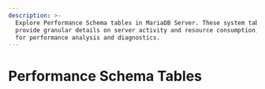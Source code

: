 ```yaml
---
description: >-
  Explore Performance Schema tables in MariaDB Server. These system tables
  provide granular details on server activity and resource consumption, vital
  for performance analysis and diagnostics.
---
```


# Performance Schema Tables

